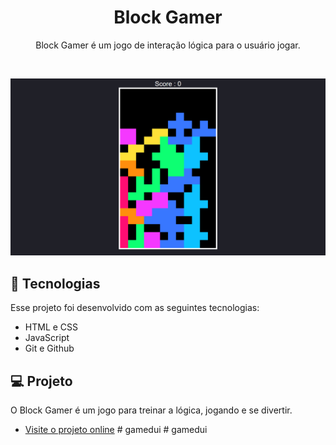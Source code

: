 <h1 align="center">Block Gamer</h1>

<p align="center">Block Gamer é um jogo de interação lógica para o usuário jogar. <br/>
</p>

<br>

<p align="center">
  <img alt="Block Gamer app" src="gamer.png" width="100%" height="70%">
</p>

## 🚀 Tecnologias

Esse projeto foi desenvolvido com as seguintes tecnologias:

- HTML e CSS
- JavaScript
- Git e Github

## 💻 Projeto

O Block Gamer é um jogo para treinar a lógica, jogando e se divertir.

- [Visite o projeto online](https://block-game-rho.vercel.app/)
#   g a m e d u i 
 
 #   g a m e d u i 
 
 
